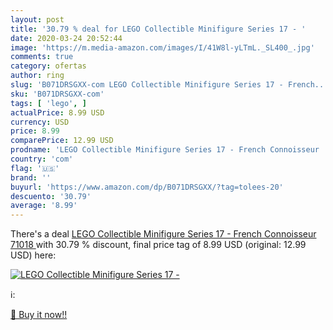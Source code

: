 ```yaml
---
layout: post
title: '30.79 % deal for LEGO Collectible Minifigure Series 17 - '
date: 2020-03-24 20:52:44
image: 'https://m.media-amazon.com/images/I/41W8l-yLTmL._SL400_.jpg'
comments: true
category: ofertas
author: ring
slug: 'B071DRSGXX-com LEGO Collectible Minifigure Series 17 - French...'
sku: 'B071DRSGXX-com'
tags: [ 'lego', ]
actualPrice: 8.99 USD
currency: USD
price: 8.99
comparePrice: 12.99 USD
prodname: 'LEGO Collectible Minifigure Series 17 - French Connoisseur  71018 '
country: 'com'
flag: '🇺🇸'
brand: ''
buyurl: 'https://www.amazon.com/dp/B071DRSGXX/?tag=tolees-20'
descuento: '30.79'
average: '8.99'
---
```


There's a deal [LEGO Collectible Minifigure Series 17 - French Connoisseur  71018 ](https://www.amazon.com/dp/B071DRSGXX/?tag=tolees-20)  with  30.79 % discount, final price tag of  8.99 USD (original: 12.99 USD) here:

[![LEGO Collectible Minifigure Series 17 - ](https://m.media-amazon.com/images/I/41W8l-yLTmL._SL400_.jpg)](https://www.amazon.com/dp/B071DRSGXX/?tag=tolees-20)

ℹ️:


[🛒 Buy it now!!](https://www.amazon.com/dp/B071DRSGXX/?tag=tolees-20)
